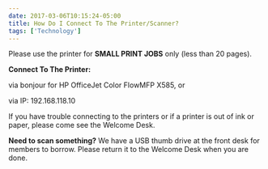 ```yaml
---
date: 2017-03-06T10:15:24-05:00
title: How Do I Connect To The Printer/Scanner?
tags: ['Technology']
---
```

Please use the printer for **SMALL PRINT JOBS** only (less than 20 pages). 


**Connect To The Printer:**

via bonjour for HP OfficeJet Color FlowMFP X585, or 

via IP: 192.168.118.10

If you have trouble connecting to the printers or if a printer is out of ink or paper, please come see the Welcome Desk.

**Need to scan something?**
We have a USB thumb drive at the front desk for members to borrow. Please return it to the Welcome Desk when you are done.
